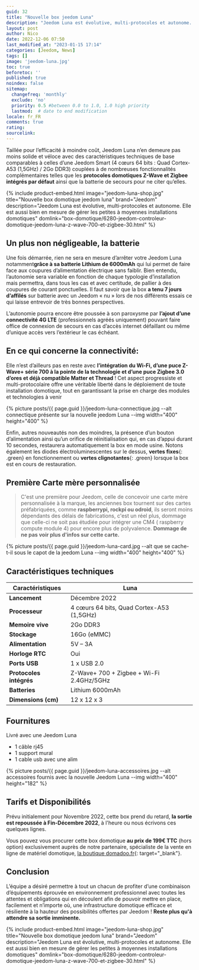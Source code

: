 ```yaml
---
guid: 32
title: "Nouvelle box jeedom Luna"
description: "Jeedom Luna est évolutive, multi-protocoles et autonome. En effet, de par ses spécificités techniques hors normes, elle est aussi bien en mesure de gérer les petites à moyennes installations domotiques que de servir d’antenne déportée pour les projets de plus grande envergure, ce qui en fait par essence, le satellite naturel de la box Jeedom Atlas.."
layout: post
author: Nico
date: 2022-12-06 07:50
last_modified_at: "2023-01-15 17:14"
categories: [Jeedom, News]
tags: []
image: 'jeedom-luna.jpg'
toc: true
beforetoc: ''
published: true
noindex: false
sitemap:
  changefreq: 'monthly'
  exclude: 'no'
  priority: 0.5 #between 0.0 to 1.0, 1.0 high priority
  lastmod:  # date to end modification
locale: fr_FR
comments: true
rating:  
sourcelink:
---
```


Taillée pour l’efficacité à moindre coût, Jeedom Luna n’en demeure pas moins solide et véloce avec des caractéristiques techniques de base comparables à celles d’une Jeedom Smart (4 cœurs 64 bits : Quad Cortex-A53 (1,5GHz) / 2Go DDR3) couplées à de nombreuses fonctionnalités complémentaires telles que les **protocoles domotiques Z-Wave et Zigbee intégrés par défaut** ainsi que la batterie de secours pour ne citer qu’elles.

{% include product-embed.html image="jeedom-luna-shop.jpg" title="Nouvelle box domotique jeedom luna" brand="Jeedom" description="Jeedom Luna est évolutive, multi-protocoles et autonome. Elle est aussi bien en mesure de gérer les petites à moyennes installations domotiques" domlink="box-domotique/6280-jeedom-controleur-domotique-jeedom-luna-z-wave-700-et-zigbee-30.html" %}

## Un plus non négligeable, **la batterie**

Une fois démarrée, rien ne sera en mesure d’arrêter votre Jeedom Luna notamment**grâce à sa batterie Lithium de 6000mAh** qui lui permet de faire face aux coupures d’alimentation électrique sans faiblir. Bien entendu, l’autonomie sera variable en fonction de chaque typologie d’installation mais permettra, dans tous les cas et avec certitude, de pallier à des coupures de courant ponctuelles. Il faut savoir que la box **a tenu 7 jours d’affilés** sur batterie avec un Jeedom « nu » lors de nos différents essais ce qui laisse entrevoir de très bonnes perspectives.

L’autonomie pourra encore être poussée à son paroxysme par **l’ajout d’une connectivité 4G LTE** (professionnels agréés uniquement) pouvant faire office de connexion de secours en cas d’accès internet défaillant ou même d’unique accès vers l’extérieur le cas échéant.

## En ce qui concerne la connectivité:

Elle n’est d’ailleurs pas en reste avec **l’intégration du Wi-Fi, d’une puce Z-Wave+ série 700 à la pointe de la technologie et d’une puce Zigbee 3.0 d’ores et déjà compatible Matter et Thread** ! Cet aspect progressiste et multi-protocolaire offre une véritable liberté dans le déploiement de toute installation domotique, tout en garantissant la prise en charge des modules et technologies à venir

{% picture posts/{{ page.guid }}/jeedom-luna-connectique.jpg --alt connectique présente sur la nouvelle jeedom Luna --img width="400" height="400" %}

Enfin, autres nouveautés non des moindres, la présence d’un bouton d’alimentation ainsi qu’un orifice de réinitialisation qui, en cas d’appui durant 10 secondes, restaurera automatiquement la box en mode usine. Notons également les diodes électroluminescentes sur le dessus, **vertes fixes**{: .green} en fonctionnement ou **vertes clignotantes**{: .green} lorsque la box est en cours de restauration.

## Première Carte mère personnalisée

> C'est une première pour Jeedom, celle de concevoir une carte mère personnalisée à la marque, les anciennes box tournent sur des cartes préfabriquées, comme **raspberrypi, rockpi ou odroid**, ils seront moins dépendants des délais de fabrications, c'est un réel plus, dommage que celle-ci ne soit pas étudiée pour intégrer une CM4 ( raspberry compute module 4) pour encore plus de polyvalence. **Dommage de ne pas voir plus d'infos sur cette carte.**

{% picture posts/{{ page.guid }}/jeedom-luna-card.jpg --alt que se cache-t-il sous le capot de la jeedom Luna --img width="400" height="400" %}

## Caractéristiques techniques

|Caractéristiques|Luna|
|---|---|
|**Lancement**|Décembre 2022|
|**Processeur**|4 cœurs 64 bits, Quad Cortex-A53 (1,5GHz)|
|**Memoire vive**|2Go DDR3|
|**Stockage**|16Go (eMMC)|
|**Alimentation**|5V – 3A|
|**Horloge RTC**|Oui|
|**Ports USB**|1 x USB 2.0|
|**Protocoles intégrés**|Z-Wave+ 700 + Zigbee + Wi-Fi 2.4GHz/5GHz|
|**Batteries**|Lithium 6000mAh|
|**Dimensions (cm)**|12 x 12 x 3|

## Fournitures

Livré avec une Jeedom Luna
- 1 câble rj45
- 1 support mural
- 1 cable usb avec une alim

{% picture posts/{{ page.guid }}/jeedom-luna-accessoires.jpg --alt accessoires fournis avec la nouvelle Jeedom Luna --img width="400" height="182" %}

## Tarifs et Disponibilités

Prévu initialement pour Novembre 2022, cette box prend du retard, **la sortie est repoussée à Fin-Décembre 2022**, à l'heure ou nous écrivons ces quelques lignes.

Vous pouvez vous procurer cette box domotique **au prix de 199€ TTC** (hors option) exclusivement auprès de notre partenaire, spécialiste de la vente en ligne de matériel domotique, [la boutique domadoo.fr](https://www.domadoo.fr/fr/box-domotique/6280-jeedom-controleur-domotique-jeedom-luna-z-wave-700-et-zigbee-30.html?domid=39){: target="_blank"}.

## Conclusion

L’équipe a désiré permettre à tout un chacun de profiter d’une combinaison d’équipements éprouvée en environnement professionnel avec toutes les attentes et obligations qui en découlent afin de pouvoir mettre en place, facilement et n’importe où, une infrastructure domotique efficace et résiliente à la hauteur des possibilités offertes par Jeedom ! **Reste plus qu'à attendre sa sortie imminente.**

{% include product-embed.html image="jeedom-luna-shop.jpg" title="Nouvelle box domotique jeedom luna" brand="Jeedom" description="Jeedom Luna est évolutive, multi-protocoles et autonome. Elle est aussi bien en mesure de gérer les petites à moyennes installations domotiques" domlink="box-domotique/6280-jeedom-controleur-domotique-jeedom-luna-z-wave-700-et-zigbee-30.html" %}
